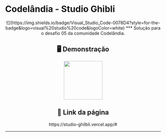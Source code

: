 # Codelândia - Studio Ghibli
<div align="center">
![](https://img.shields.io/badge/Visual_Studio_Code-0078D4?style=for-the-badge&logo=visual%20studio%20code&logoColor=white) 
***
Solução para o desafio 05 da comunidade Codelândia.

##  🖥️ Demonstração
<div align="center">
  <img width="125" src="C:\Users\ameth\OneDrive\Documentos\GitHub\codelandia\exercise 5 - a viagem de chihiro\Studio Ghibli.png">

## 🔗 Link da página
<div align="center">
    https://studio-ghilbli.vercel.app/#


***